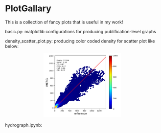 # PlotGallary

This is a collection of fancy plots that is useful in my work!

basic.py: matplotlib configurations for producing publification-level graphs

density_scatter_plot.py: producing color coded density for scatter plot like below:

<p align="center"><img src="gallary/density_scatter_demo.png" width="50%">

hydrograph.ipynb:

